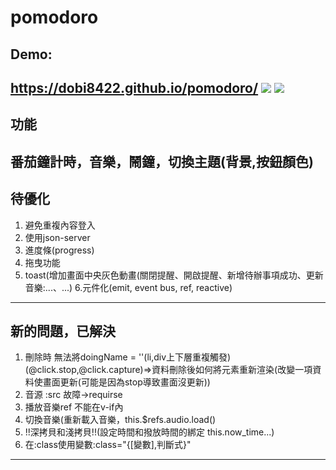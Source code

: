 # pomodoro
## Demo:
https://dobi8422.github.io/pomodoro/
![](https://i.postimg.cc/FFTvBCrJ/image.png)
![](https://i.postimg.cc/T2WWY0mH/3.png)
---
## 功能
番茄鐘計時，音樂，鬧鐘，切換主題(背景,按鈕顏色)
---
## 待優化
1. 避免重複內容登入
2. 使用json-server
3. 進度條(progress)
4. 拖曳功能
5. toast(增加畫面中央灰色動畫(關閉提醒、開啟提醒、新增待辦事項成功、更新音樂:...、...)
6.元件化(emit, event bus, ref, reactive)
---
## 新的問題，已解決
1. 刪除時 無法將doingName = ''(li,div上下層重複觸發)(@click.stop,@click.capture)=>資料刪除後如何將元素重新渲染(改變一項資料使畫面更新(可能是因為stop導致畫面沒更新))
2. 音源 :src 故障->requirse
3. 播放音樂ref 不能在v-if內
4. 切換音樂(重新載入音樂，this.$refs.audio.load()
5. !!深拷貝和淺拷貝!!(設定時間和撥放時間的綁定 this.now_time...)
6. 在:class使用變數:class="{[變數],判斷式}"
---